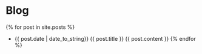 Blog
====
{% for post in site.posts %}
- {{ post.date | date_to_string}} {{ post.title }}
    {{ post.content }}
{% endfor %}
  
